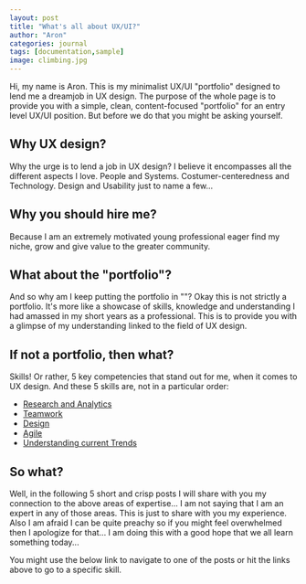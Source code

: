 ```yaml
---
layout: post
title: "What's all about UX/UI?"
author: "Aron"
categories: journal
tags: [documentation,sample]
image: climbing.jpg
---
```


Hi, my name is Aron. This is my minimalist UX/UI "portfolio" designed to lend me a dreamjob in UX design. The purpose of the whole page is to provide you with a simple, clean, content-focused "portfolio" for an entry level UX/UI position. But before we do that you might be asking yourself. 

## Why UX design?

Why the urge is to lend a job in UX design? I believe it encompasses all the different aspects I love. People and Systems. Costumer-centeredness and Technology. Design and Usability just to name a few...

## Why you should hire me?

Because I am an extremely motivated young professional eager find my niche, grow and give value to the greater community.

## What about the "portfolio"?

And so why am I keep putting the portfolio in ""? Okay this is not strictly a portfolio. It's more like a showcase of skills, knowledge and understanding I had amassed in my short years as a professional. This is to provide you with a glimpse of my understanding linked to the field of UX design.  

## If not a portfolio, then what?

Skills! Or rather, 5 key competencies that stand out for me, when it comes to UX design. And these 5 skills are, not in a particular order:
- [Research and Analytics](https://aronuxui.github.io/skill-1)
- [Teamwork](https://aronuxui.github.io/skill-2)
- [Design](https://aronuxui.github.io/skill-3)
- [Agile](https://aronuxui.github.io/skill-4)
- [Understanding current Trends](https://aronuxui.github.io/skill-5)

## So what?

Well, in the following 5 short and crisp posts I will share with you my connection to the above areas of expertise... I am not saying that I am an expert in any of those areas. This is just to share with you my experience. Also I am afraid I can be quite preachy so if you might feel overwhelmed then I apologize for that... I am doing this with a good hope that we all learn something today...

You might use the below link to navigate to one of the posts or hit the links above to go to a specific skill.
